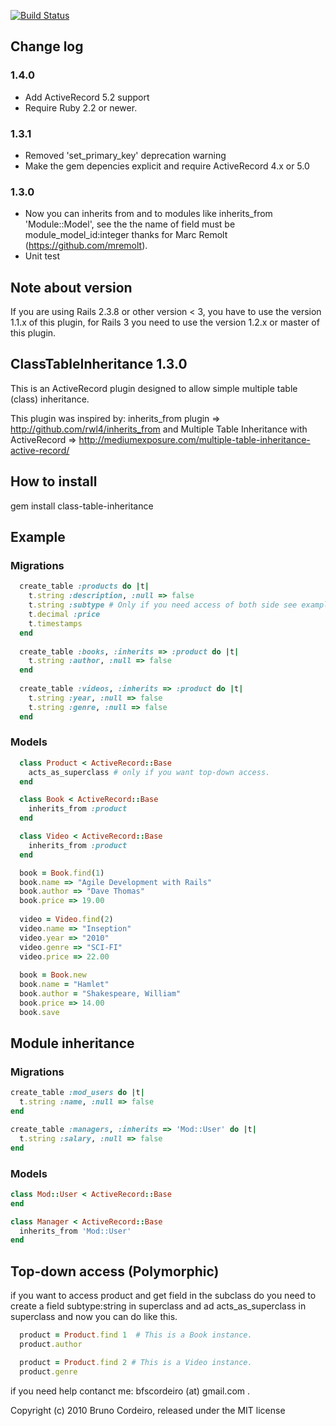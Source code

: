[![Build Status](https://travis-ci.org/brunofrank/class-table-inheritance.svg?branch=master)](https://travis-ci.org/brunofrank/class-table-inheritance)

Change log
----------

### 1.4.0

* Add ActiveRecord 5.2 support
* Require Ruby 2.2 or newer.


### 1.3.1

* Removed 'set_primary_key' deprecation warning
* Make the gem depencies explicit and require ActiveRecord 4.x or 5.0


### 1.3.0
* Now you can inherits from and to modules like inherits_from 'Module::Model', see the the name of
  field must be module_model_id:integer thanks for Marc Remolt (https://github.com/mremolt).
* Unit test


Note about version
------------------

If you are using Rails 2.3.8 or other version < 3, you have to use the version 1.1.x of this plugin, for Rails 3 you need to use the version 1.2.x or master of this plugin.

ClassTableInheritance 1.3.0 
---------------------------

 This is an ActiveRecord plugin designed to allow 
 simple multiple table (class) inheritance.
 
 This plugin was inspired by:
 inherits_from plugin => http://github.com/rwl4/inherits_from and
 Multiple Table Inheritance with ActiveRecord => http://mediumexposure.com/multiple-table-inheritance-active-record/

How to install
--------------

gem install class-table-inheritance

Example
-------

### Migrations 

```ruby
  create_table :products do |t|
    t.string :description, :null => false
	t.string :subtype # Only if you need access of both side see example
    t.decimal :price
    t.timestamps
  end
  
  create_table :books, :inherits => :product do |t|
    t.string :author, :null => false
  end
  
  create_table :videos, :inherits => :product do |t|
    t.string :year, :null => false
    t.string :genre, :null => false
  end
```

### Models

```ruby
  class Product < ActiveRecord::Base
	acts_as_superclass # only if you want top-down access.
  end

  class Book < ActiveRecord::Base
    inherits_from :product
  end

  class Video < ActiveRecord::Base
    inherits_from :product
  end

  book = Book.find(1)
  book.name => "Agile Development with Rails"
  book.author => "Dave Thomas"
  book.price => 19.00
  
  video = Video.find(2)
  video.name => "Inseption"
  video.year => "2010"
  video.genre => "SCI-FI" 
  video.price => 22.00
  
  book = Book.new
  book.name = "Hamlet"
  book.author = "Shakespeare, William"
  book.price => 14.00
  book.save
```
  
Module inheritance
------------------

### Migrations 
```ruby
create_table :mod_users do |t|
  t.string :name, :null => false
end  

create_table :managers, :inherits => 'Mod::User' do |t|
  t.string :salary, :null => false
end
```

### Models

```ruby
class Mod::User < ActiveRecord::Base
end  

class Manager < ActiveRecord::Base
  inherits_from 'Mod::User'  
end
```

Top-down access (Polymorphic)
-----------------------------

  if you want to access product and get field in the subclass do you need to create a field subtype:string in superclass and ad acts_as_superclass in superclass and now you can do like this.

```ruby
  product = Product.find 1  # This is a Book instance.
  product.author

  product = Product.find 2 # This is a Video instance.
  product.genre
```
  
  if you need help contanct me: bfscordeiro (at) gmail.com .


Copyright (c) 2010 Bruno Cordeiro, released under the MIT license
